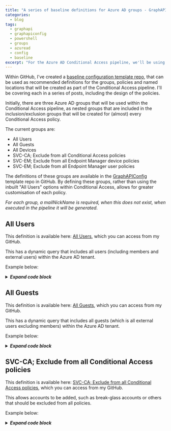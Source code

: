 ```yaml
---
title: "A series of baseline definitions for Azure AD groups - GraphAPIConfig"
categories:
  - blog
tags:
  - graphapi
  - graphapiconfig
  - powershell
  - groups
  - azuread
  - config
  - baseline
excerpt: "For the Azure AD Conditional Access pipeline, we'll be using a series of dependent groups to be used in the inclusion/exclusion groups..."
---
```

Within GitHub, I've created a [baseline configuration template repo][GraphAPIConfig], that can be used as recommended definitions for the groups, policies and named locations that will be created as part of the Conditional Access pipeline. I'll be covering each in a series of posts, including the design of the policies.

Initially, there are three Azure AD groups that will be used within the Conditional Access pipeline, as nested groups that are included in the inclusion/exclusion groups that will be created for (almost) every Conditional Access policy.

The current groups are:
- All Users
- All Guests
- All Devices
- SVC-CA; Exclude from all Conditional Access policies
- SVC-EM; Exclude from all Endpoint Manager device policies
- SVC-EM; Exclude from all Endpoint Manager user policies

The definitions of these groups are available in the [GraphAPIConfig][GraphAPIConfig] template repo in GitHub. By defining these groups, rather than using the inbuilt "All Users" options within Conditional Access, allows for greater customisation of each policy.

_For each group, a mailNickName is required, when this does not exist, when executed in the pipeline it will be generated._

## All Users
This definition is available here: [All Users][group-users], which you can access from my GitHub.

This has a dynamic query that includes all users (including members and external users) within the Azure AD tenant.

Example below:

<details>
  <summary><em><strong>Expand code block</strong></em></summary>

```json
{
  "description": "Dynamic query that includes all users (including guests and external users) within the directory",
  "displayName": "All Users",
  "groupTypes": [
    "DynamicMembership"
  ],
  "mailEnabled": false,
  "membershipRule": "(user.objectId -ne null)",
  "membershipRuleProcessingState": "On",
  "securityEnabled": true,
}
```

</details>

## All Guests
This definition is available here: [All Guests][group-guests], which you can access from my GitHub.

This has a dynamic query that includes all guests (which is all external users excluding members) within the Azure AD tenant.

Example below:

<details>
  <summary><em><strong>Expand code block</strong></em></summary>

```json
{
  "description": "Dynamic query that includes all quests (including external users) within the directory",
  "displayName": "All Guests",
  "groupTypes": [
    "DynamicMembership"
  ],
  "mailEnabled": false,
  "membershipRule": "(user.userType -ne \"member\")",
  "membershipRuleProcessingState": "On",
  "securityEnabled": true,
}
```

</details>

## SVC-CA; Exclude from all Conditional Access policies
This definition is available here: [SVC-CA; Exclude from all Conditional Access policies][group-exclude], which you can access from my GitHub.

This allows accounts to be added, such as break-glass accounts or others that should be excluded from all policies.

Example below:

<details>
  <summary><em><strong>Expand code block</strong></em></summary>

```json
{
  "description": "Contains the Break Glass accounts and any other account that should all be excluded from Conditional Access",
  "displayName": "SVC-CA; Exclude from all Conditional Access Policies",
  "mailEnabled": false,
  "securityEnabled": true,
}
```

</details>

[group-users]: https://github.com/wesley-trust/GraphAPIConfig/blob/main/AzureAD/Groups/All%20Users.json
[group-guests]: https://github.com/wesley-trust/GraphAPIConfig/blob/main/AzureAD/Groups/All%20Guests.json
[group-exclude]: https://github.com/wesley-trust/GraphAPIConfig/blob/main/AzureAD/Groups/SVC-CA/SVC-CA%3B%20Exclude%20from%20all%20Conditional%20Access%20Policies.json
[GraphAPIConfig]: https://github.com/wesley-trust/GraphAPIConfig